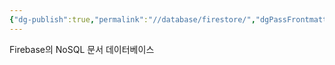 ```yaml
---
{"dg-publish":true,"permalink":"//database/firestore/","dgPassFrontmatter":true}
---
```



Firebase의 NoSQL 문서 데이터베이스